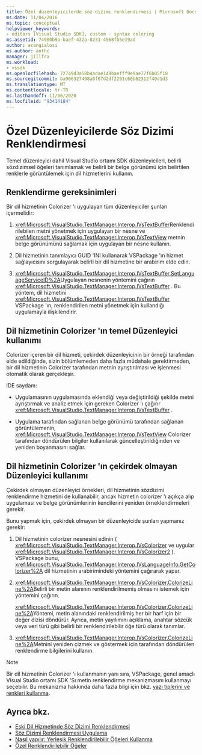 ```yaml
---
title: Özel düzenleyicilerde söz dizimi renklendirmesi | Microsoft Docs
ms.date: 11/04/2016
ms.topic: conceptual
helpviewer_keywords:
- editors [Visual Studio SDK], custom - syntax coloring
ms.assetid: 74900b9a-baef-432a-8231-4568fb5e19ad
author: acangialosi
ms.author: anthc
manager: jillfra
ms.workload:
- vssdk
ms.openlocfilehash: 72749d3a58b4adae149baefff9e9ae77f6b05f18
ms.sourcegitcommit: ba966327498a0f67d2df2291c60b62312f40d1d3
ms.translationtype: MT
ms.contentlocale: tr-TR
ms.lasthandoff: 11/06/2020
ms.locfileid: "93414184"
---
```

# <a name="syntax-coloring-in-custom-editors"></a>Özel Düzenleyicilerde Söz Dizimi Renklendirmesi
Temel düzenleyici dahil Visual Studio ortamı SDK düzenleyicileri, belirli sözdizimsel öğeleri tanımlamak ve belirli bir belge görünümü için belirtilen renklerle görüntülemek için dil hizmetlerini kullanın.

## <a name="colorization-requirements"></a>Renklendirme gereksinimleri
 Bir dil hizmetinin Colorizer 'ı uygulayan tüm düzenleyiciler şunları içermelidir:

1. <xref:Microsoft.VisualStudio.TextManager.Interop.IVsTextBuffer>Renklendirilebilen metni yönetmek için uygulayan bir nesne ve <xref:Microsoft.VisualStudio.TextManager.Interop.IVsTextView> metnin belge görünümünü sağlamak için uygulayan bir nesne kullanın.

2. Dil hizmetinin tanımlayıcı GUID 'INI kullanarak VSPackage 'ın hizmet sağlayıcısını sorgulayarak belirli bir dil hizmetine bir arabirim elde edin.

3. <xref:Microsoft.VisualStudio.TextManager.Interop.IVsTextBuffer.SetLanguageServiceID%2A>Uygulayan nesnenin yöntemini çağırın <xref:Microsoft.VisualStudio.TextManager.Interop.IVsTextBuffer> . Bu yöntem, dil hizmetini <xref:Microsoft.VisualStudio.TextManager.Interop.IVsTextBuffer> VSPackage 'ın, renklendirilen metni yönetmek için kullandığı uygulamayla ilişkilendirir.

## <a name="core-editor-usage-of-a-language-services-colorizer"></a>Dil hizmetinin Colorizer 'ın temel Düzenleyici kullanımı
 Colorizer içeren bir dil hizmeti, çekirdek düzenleyicinin bir örneği tarafından elde edildiğinde, sizin bölümlemeden daha fazla müdahale gerektirmeden, bir dil hizmetinin Colorizer tarafından metnin ayrıştırılması ve işlenmesi otomatik olarak gerçekleşir.

 IDE saydam:

- Uygulamasının uygulamasında eklendiği veya değiştirildiği şekilde metni ayrıştırmak ve analiz etmek için gereken Colorizer 'ı çağırır <xref:Microsoft.VisualStudio.TextManager.Interop.IVsTextBuffer> .

- Uygulama tarafından sağlanan belge görünümü tarafından sağlanan görüntülemenin, <xref:Microsoft.VisualStudio.TextManager.Interop.IVsTextView> Colorizer tarafından döndürülen bilgiler kullanılarak güncelleştirildiğinden ve yeniden boyanmasını sağlar.

## <a name="non-core-editor-usage-of-a-language-services-colorizer"></a>Dil hizmetinin Colorizer 'ın çekirdek olmayan Düzenleyici kullanımı
 Çekirdek olmayan düzenleyici örnekleri, dil hizmetinin sözdizimi renklendirme hizmetini de kullanabilir, ancak hizmetin colorizer 'ı açıkça alıp uygulaması ve belge görünümlerinin kendilerini yeniden örneklendirmeleri gerekir.

 Bunu yapmak için, çekirdek olmayan bir düzenleyicide şunları yapmanız gerekir:

1. Dil hizmetinin colorizer nesnesini edinin ( <xref:Microsoft.VisualStudio.TextManager.Interop.IVsColorizer> ve uygular <xref:Microsoft.VisualStudio.TextManager.Interop.IVsColorizer2> ). VSPackage bunu, <xref:Microsoft.VisualStudio.TextManager.Interop.IVsLanguageInfo.GetColorizer%2A> dil hizmetinin arabirimindeki yöntemini çağırarak yapar.

2. <xref:Microsoft.VisualStudio.TextManager.Interop.IVsColorizer.ColorizeLine%2A>Belirli bir metin alanının renklendirilmemiş olmasını istemek için yöntemini çağırın.

     <xref:Microsoft.VisualStudio.TextManager.Interop.IVsColorizer.ColorizeLine%2A>Yöntemi, metin alanındaki renklendirilmiş her bir harf için bir değer dizisi döndürür. Ayrıca, metin yayılımını açıklama, anahtar sözcük veya veri türü gibi belirli bir renklendirilebilir öğe türü olarak tanımlar.

3. <xref:Microsoft.VisualStudio.TextManager.Interop.IVsColorizer.ColorizeLine%2A>Metnini yeniden çizmek ve göstermek için tarafından döndürülen renklendirme bilgilerini kullanın.

> [!NOTE]
> Bir dil hizmetinin Colorizer 'ı kullanmanın yanı sıra, VSPackage, genel amaçlı Visual Studio ortamı SDK 'Sı metin renklendirme mekanizmasını kullanmayı seçebilir. Bu mekanizma hakkında daha fazla bilgi için bkz. [yazı tiplerini ve renkleri kullanma](/previous-versions/visualstudio/visual-studio-2015/extensibility/using-fonts-and-colors?preserve-view=true&view=vs-2015).

## <a name="see-also"></a>Ayrıca bkz.

- [Eski Dil Hizmetinde Söz Dizimi Renklendirmesi](../extensibility/internals/syntax-coloring-in-a-legacy-language-service.md)
- [Söz Dizimi Renklendirmesi Uygulama](../extensibility/internals/implementing-syntax-coloring.md)
- [Nasıl yapılır: Yerleşik Renklendirilebilir Öğeleri Kullanma](../extensibility/internals/how-to-use-built-in-colorable-items.md)
- [Özel Renklendirilebilir Öğeler](../extensibility/internals/custom-colorable-items.md)